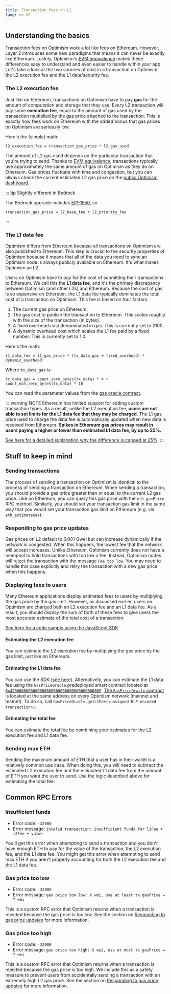 ```yaml
---
title: Transaction fees on L2
lang: en-US
---
```


## Understanding the basics

Transaction fees on Optimism work a lot like fees on Ethereum.
However, Layer 2 introduces some new paradigms that means it can never be exactly like Ethereum.
Luckily, Optimism's [EVM equivalence](https://medium.com/ethereum-optimism/introducing-evm-equivalence-5c2021deb306) makes these differences easy to understand and even easier to handle within your app.
Let's take a look at the two sources of cost in a transaction on Optimism: the L2 execution fee and the L1 data/security fee.

### The L2 execution fee

Just like on Ethereum, transactions on Optimism have to pay **gas** for the amount of computation and storage that they use.
Every L2 transaction will pay some **execution fee**, equal to the amount of gas used by the transaction multiplied by the gas price attached to the transaction.
This is exactly how fees work on Ethereum with the added bonus that gas prices on Optimism are seriously low.

Here's the (simple) math:

```
l2_execution_fee = transaction_gas_price * l2_gas_used
```

The amount of L2 gas used depends on the particular transaction that you're trying to send.
Thanks to [EVM equivalence](https://medium.com/ethereum-optimism/introducing-evm-equivalence-5c2021deb306), transactions typically use approximately the same amount of gas on Optimism as they do on Ethereum.
Gas prices fluctuate with time and congestion, but you can always check the current estimated L2 gas price on the [public Optimism dashboard](https://public-grafana.optimism.io/d/9hkhMxn7z/public-dashboard?orgId=1&refresh=5m).

::: tip Slightly different in Bedrock 

The Bedrock upgrade includes [EIP-1559](https://eips.ethereum.org/EIPS/eip-1559), so 

```
transaction_gas_price = l2_base_fee + l2_priority_fee
```

:::

### The L1 data fee

Optimism differs from Ethereum because all transactions on Optimism are also published to Ethereum.
This step is crucial to the security properties of Optimism because it means that all of the data you need to sync an Optimism node is always publicly available on Ethereum.
It's what makes Optimism an L2.

Users on Optimism have to pay for the cost of submitting their transactions to Ethereum.
We call this the **L1 data fee**, and it's the primary discrepancy between Optimism (and other L2s) and Ethereum.
Because the cost of gas is so expensive on Ethereum, the L1 data fee typically dominates the total cost of a transaction on Optimism.
This fee is based on four factors:

1. The current gas price on Ethereum.
2. The gas cost to publish the transaction to Ethereum. This scales roughly with the size of the transaction (in bytes).
3. A fixed overhead cost denominated in gas. This is currently set to 2100.
4. A dynamic overhead cost which scales the L1 fee paid by a fixed number. This is currently set to 1.0.

Here's the math:

```
l1_data_fee = l1_gas_price * (tx_data_gas + fixed_overhead) * dynamic_overhead
```

Where `tx_data_gas` is:

```
tx_data_gas = count_zero_bytes(tx_data) * 4 + count_non_zero_bytes(tx_data) * 16
```

You can read the parameter values from the [gas oracle contract](https://explorer.optimism.io/address/0x420000000000000000000000000000000000000F#readContract).

::: warning NOTE
Ethereum has limited support for adding custom transaction types.
As a result, unlike the L2 execution fee, **users are not able to set limits for the L1 data fee that they may be charged**.
The L1 gas price used to charge the data fee is automatically updated when new data is received from Ethereum.
**Spikes in Ethereum gas prices may result in users paying a higher or lower than estimated L1 data fee, by up to 25%.**

[See here for a detailed explanation why the difference is capped at 25%](https://help.optimism.io/hc/en-us/articles/4416677738907-What-happens-if-the-L1-gas-price-spikes-while-a-transaction-is-in-process).
:::


## Stuff to keep in mind

### Sending transactions

The process of sending a transaction on Optimism is identical to the process of sending a transaction on Ethereum.
When sending a transaction, you should provide a gas price greater than or equal to the current L2 gas price.
Like on Ethereum, you can query this gas price with the `eth_gasPrice` RPC method.
Similarly, you should set your transaction gas limit in the same way that you would set your transaction gas limit on Ethereum (e.g. via `eth_estimateGas`).

### Responding to gas price updates

Gas prices on L2 default to 0.001 Gwei but can increase dynamically if the network is congested.
When this happens, the lowest fee that the network will accept increases.
Unlike Ethereum, Optimism currently does not have a mempool to hold transactions with too low a fee.
Instead, Optimism nodes will reject the transaction with the message `Fee too low`.
You may need to handle this case explicitly and retry the transaction with a new gas price when this happens.

### Displaying fees to users

Many Ethereum applications display estimated fees to users by multiplying the gas price by the gas limit.
However, as discussed earlier, users on Optimism are charged both an L2 execution fee and an L1 data fee.
As a result, you should display the sum of both of these fees to give users the most accurate estimate of the total cost of a transaction.

[See here for a code sample using the JavaScript SDK](https://github.com/ethereum-optimism/optimism-tutorial/tree/main/sdk-estimate-gas)

#### Estimating the L2 execution fee

You can estimate the L2 execution fee by multiplying the gas price by the gas limit, just like on Ethereum.

#### Estimating the L1 data fee

You can use the SDK [(see here)](https://github.com/ethereum-optimism/optimism-tutorial/tree/main/sdk-estimate-gas).
Alternatively, you can estimate the L1 data fee using the `GasPriceOracle` predeployed smart contract located at [`0x420000000000000000000000000000000000000F`](https://explorer.optimism.io/address/0x420000000000000000000000000000000000000F).
[The `GasPriceOracle` contract](https://github.com/ethereum-optimism/optimism/blob/develop/packages/contracts/contracts/L2/predeploys/OVM_GasPriceOracle.sol) is located at the same address on every Optimism network (mainnet and testnet).
To do so, call `GasPriceOracle.getL1Fee(<unsigned RLP encoded transaction>)`.

#### Estimating the total fee

You can estimate the total fee by combining your estimates for the L2 execution fee and L1 data fee.

### Sending max ETH

Sending the maximum amount of ETH that a user has in their wallet is a relatively common use case.
When doing this, you will need to subtract the estimated L2 execution fee and the estimated L1 data fee from the amount of ETH you want the user to send.
Use the logic described above for estimating the total fee.

## Common RPC Errors

### Insufficient funds

- Error code: `-32000`
- Error message: `invalid transaction: insufficient funds for l1Fee + l2Fee + value`

You'll get this error when attempting to send a transaction and you don't have enough ETH to pay for the value of the transaction, the L2 execution fee, and the L1 data fee.
You might get this error when attempting to send max ETH if you aren't properly accounting for both the L2 execution fee and the L1 data fee.

### Gas price too low

- Error code: `-32000`
- Error message: `gas price too low: X wei, use at least tx.gasPrice = Y wei`

This is a custom RPC error that Optimism returns when a transaction is rejected because the gas price is too low.
See the section on [Responding to gas price updates](#responding-to-gas-price-updates) for more information.

### Gas price too high
- Error code: `-32000`
- Error message: `gas price too high: X wei, use at most tx.gasPrice = Y wei`

This is a custom RPC error that Optimism returns when a transaction is rejected because the gas price is too high.
We include this as a safety measure to prevent users from accidentally sending a transaction with an extremely high L2 gas price.
See the section on [Responding to gas price updates](#responding-to-gas-price-updates) for more information.
